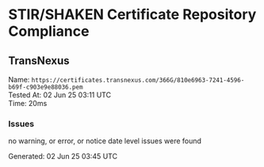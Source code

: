 # STIR/SHAKEN Certificate Repository Compliance

## TransNexus

Name: `https://certificates.transnexus.com/366G/810e6963-7241-4596-b69f-c903e9e88036.pem`\
Tested At: 02 Jun 25 03:11 UTC\
Time: 20ms

### Issues

no warning, or error, or notice date level issues were found

Generated: 02 Jun 25 03:45 UTC
